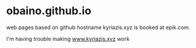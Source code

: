 # obaino.github.io
web pages based on github
hostname kyriazis.xyz is booked at epik.com.

I'm having trouble making www.kyriazis.xyz work

